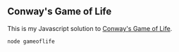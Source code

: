 ## Conway's Game of Life

This is my Javascript solution to [Conway's Game of Life](https://en.wikipedia.org/wiki/Conway%27s_Game_of_Life).

`node gameoflife`

